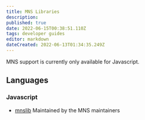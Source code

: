 ```yaml
---
title: MNS Libraries
description: 
published: true
date: 2022-06-15T00:38:51.110Z
tags: developer guides
editor: markdown
dateCreated: 2022-06-13T01:34:35.249Z
---
```


MNS support is currently only available for Javascript. 

## Languages

### Javascript
- [mnslib](https://github.com/TheLindaProjectInc/mnslib) Maintained by the MNS maintainers

